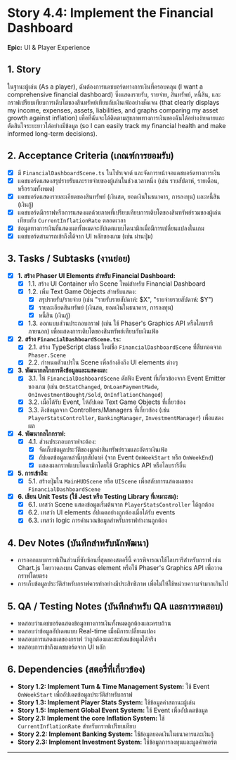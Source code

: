 # Story 4.4: Implement the Financial Dashboard

**Epic:** UI & Player Experience

## 1. Story
ในฐานะผู้เล่น (As a player), ฉันต้องการแดชบอร์ดทางการเงินที่ครอบคลุม (I want a comprehensive financial dashboard) ซึ่งแสดงรายรับ, รายจ่าย, สินทรัพย์, หนี้สิน, และกราฟเปรียบเทียบการเติบโตของสินทรัพย์เทียบกับเงินเฟ้ออย่างชัดเจน (that clearly displays my income, expenses, assets, liabilities, and graphs comparing my asset growth against inflation) เพื่อที่ฉันจะได้ติดตามสุขภาพทางการเงินของฉันได้อย่างง่ายดายและตัดสินใจระยะยาวได้อย่างมีข้อมูล (so I can easily track my financial health and make informed long-term decisions).

## 2. Acceptance Criteria (เกณฑ์การยอมรับ)
- [x] มี `FinancialDashboardScene.ts` ในโปรเจกต์ และจัดการหน้าจอแดชบอร์ดทางการเงิน
- [x] แดชบอร์ดแสดงสรุปรายรับและรายจ่ายของผู้เล่นในช่วงเวลาหนึ่ง (เช่น รายสัปดาห์, รายเดือน, หรือรวมทั้งหมด)
- [x] แดชบอร์ดแสดงรายละเอียดของสินทรัพย์ (เงินสด, ยอดเงินในธนาคาร, การลงทุน) และหนี้สิน (เงินกู้)
- [x] แดชบอร์ดมีกราฟหรือการแสดงผลด้วยภาพที่เปรียบเทียบการเติบโตของสินทรัพย์รวมของผู้เล่นเทียบกับ `CurrentInflationRate` ตลอดเวลา
- [x] ข้อมูลทางการเงินที่แสดงผลทั้งหมดจะอัปเดตแบบไดนามิกเมื่อมีการเปลี่ยนแปลงในเกม
- [x] แดชบอร์ดสามารถเข้าถึงได้จาก UI หลักของเกม (เช่น ผ่านปุ่ม)

## 3. Tasks / Subtasks (งานย่อย)
- [x] **1. สร้าง Phaser UI Elements สำหรับ Financial Dashboard:**
  - [x] 1.1. สร้าง UI Container หรือ Scene ใหม่สำหรับ Financial Dashboard
  - [x] 1.2. เพิ่ม Text Game Objects สำหรับแสดง:
    - [x] สรุปรายรับ/รายจ่าย (เช่น "รายรับรายสัปดาห์: $X", "รายจ่ายรายสัปดาห์: $Y")
    - [x] รายละเอียดสินทรัพย์ (เงินสด, ยอดเงินในธนาคาร, การลงทุน)
    - [x] หนี้สิน (เงินกู้)
  - [x] 1.3. ออกแบบส่วนประกอบกราฟ (เช่น ใช้ Phaser's Graphics API หรือไลบรารีภายนอก) เพื่อแสดงการเติบโตของสินทรัพย์เทียบกับเงินเฟ้อ

- [x] **2. สร้าง `FinancialDashboardScene.ts`:**
  - [x] 2.1. สร้าง TypeScript class ใหม่ชื่อ `FinancialDashboardScene` ที่สืบทอดจาก `Phaser.Scene`
  - [x] 2.2. กำหนดตัวแปรใน Scene เพื่ออ้างอิงถึง UI elements ต่างๆ

- [x] **3. พัฒนากลไกการดึงข้อมูลและแสดงผล:**
  - [x] 3.1. ให้ `FinancialDashboardScene` ดักฟัง Event ที่เกี่ยวข้องจาก Event Emitter ของเกม (เช่น `OnStatChanged`, `OnLoanPaymentMade`, `OnInvestmentBought/Sold`, `OnInflationChanged`)
  - [x] 3.2. เมื่อได้รับ Event, ให้อัปเดต Text Game Objects ที่เกี่ยวข้อง
  - [x] 3.3. ดึงข้อมูลจาก Controllers/Managers ที่เกี่ยวข้อง (เช่น `PlayerStatsController`, `BankingManager`, `InvestmentManager`) เพื่อแสดงผล

- [x] **4. พัฒนากลไกกราฟ:**
  - [x] 4.1. ส่วนประกอบกราฟจะต้อง:
    - [x] จัดเก็บข้อมูลประวัติของมูลค่าสินทรัพย์รวมและอัตราเงินเฟ้อ
    - [x] อัปเดตข้อมูลเหล่านี้ทุกสัปดาห์ (จาก Event `OnWeekStart` หรือ `OnWeekEnd`)
    - [x] แสดงผลกราฟแบบไดนามิกโดยใช้ Graphics API หรือไลบรารีอื่น

- [x] **5. การเข้าถึง:**
  - [x] 5.1. สร้างปุ่มใน `MainHUDScene` หรือ `UIScene` เพื่อสลับการแสดงผลของ `FinancialDashboardScene`

- [x] **6. เขียน Unit Tests (ใช้ Jest หรือ Testing Library ที่เหมาะสม):**
  - [x] 6.1. เทสว่า Scene แสดงข้อมูลเริ่มต้นจาก `PlayerStatsController` ได้ถูกต้อง
  - [x] 6.2. เทสว่า UI elements อัปเดตอย่างถูกต้องเมื่อได้รับ events
  - [x] 6.3. เทสว่า logic การคำนวณข้อมูลสำหรับกราฟทำงานถูกต้อง

## 4. Dev Notes (บันทึกสำหรับนักพัฒนา)
- การออกแบบกราฟเป็นส่วนที่ซับซ้อนที่สุดของสตอรี่นี้ ควรพิจารณาใช้ไลบรารีสำหรับกราฟ เช่น Chart.js โดยวาดลงบน Canvas element หรือใช้ Phaser's Graphics API เพื่อวาดกราฟโดยตรง
- การเก็บข้อมูลประวัติสำหรับกราฟควรทำอย่างมีประสิทธิภาพ เพื่อไม่ให้ใช้หน่วยความจำมากเกินไป

## 5. QA / Testing Notes (บันทึกสำหรับ QA และการทดสอบ)
- ทดสอบว่าแดชบอร์ดแสดงข้อมูลทางการเงินทั้งหมดถูกต้องและครบถ้วน
- ทดสอบว่าข้อมูลอัปเดตแบบ Real-time เมื่อมีการเปลี่ยนแปลง
- ทดสอบการแสดงผลของกราฟ ว่าถูกต้องและสะท้อนข้อมูลได้จริง
- ทดสอบการเข้าถึงแดชบอร์ดจาก UI หลัก

## 6. Dependencies (สตอรี่ที่เกี่ยวข้อง)
- **Story 1.2: Implement Turn & Time Management System:** ใช้ Event `OnWeekStart` เพื่ออัปเดตข้อมูลประวัติสำหรับกราฟ
- **Story 1.3: Implement Player Stats System:** ใช้ข้อมูลค่าสถานะผู้เล่น
- **Story 1.5: Implement Global Event System:** ใช้ Event เพื่ออัปเดตข้อมูล
- **Story 2.1: Implement the core Inflation System:** ใช้ `CurrentInflationRate` สำหรับกราฟเปรียบเทียบ
- **Story 2.2: Implement Banking System:** ใช้ข้อมูลยอดเงินในธนาคารและเงินกู้
- **Story 2.3: Implement Investment System:** ใช้ข้อมูลการลงทุนและมูลค่าพอร์ต

-----
